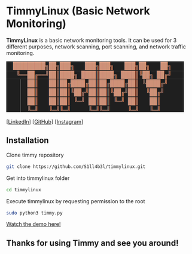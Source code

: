 # TimmyLinux (Basic Network Monitoring)

**TimmyLinux** is a basic network monitoring tools. It can be used for 3 different purposes, network scanning, port scanning, and network traffic monitoring.

![Timmy Logo](image/timmylogo.jpg)



[[LinkedIn](https://www.linkedin.com/in/timothy-widjaja-1746982a2/)] [[GitHub](https://github.com/S1ll4b3l/timmylinux)] [[Instagram](https://www.instagram.com/sill_abel/)]


## Installation

Clone timmy repository

```bash
git clone https://github.com/S1ll4b3l/timmylinux.git
```

Get into timmylinux folder
```bash
cd timmylinux
```

Execute timmylinux by requesting permission to the root
```bash
sudo python3 timmy.py
```
[Watch the demo here!](https://youtu.be/irsqEGL-teg)

##  Thanks for using Timmy and see you around!

